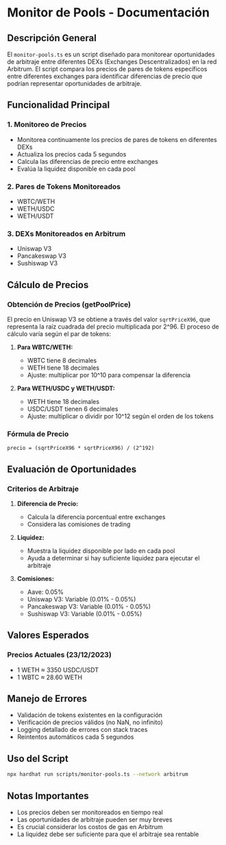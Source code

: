 # Monitor de Pools - Documentación

## Descripción General
El `monitor-pools.ts` es un script diseñado para monitorear oportunidades de arbitraje entre diferentes DEXs (Exchanges Descentralizados) en la red Arbitrum. El script compara los precios de pares de tokens específicos entre diferentes exchanges para identificar diferencias de precio que podrían representar oportunidades de arbitraje.

## Funcionalidad Principal

### 1. Monitoreo de Precios
- Monitorea continuamente los precios de pares de tokens en diferentes DEXs
- Actualiza los precios cada 5 segundos
- Calcula las diferencias de precio entre exchanges
- Evalúa la liquidez disponible en cada pool

### 2. Pares de Tokens Monitoreados
- WBTC/WETH
- WETH/USDC
- WETH/USDT

### 3. DEXs Monitoreados en Arbitrum
- Uniswap V3
- Pancakeswap V3
- Sushiswap V3

## Cálculo de Precios

### Obtención de Precios (getPoolPrice)
El precio en Uniswap V3 se obtiene a través del valor `sqrtPriceX96`, que representa la raíz cuadrada del precio multiplicada por 2^96. El proceso de cálculo varía según el par de tokens:

1. **Para WBTC/WETH:**
   - WBTC tiene 8 decimales
   - WETH tiene 18 decimales
   - Ajuste: multiplicar por 10^10 para compensar la diferencia

2. **Para WETH/USDC y WETH/USDT:**
   - WETH tiene 18 decimales
   - USDC/USDT tienen 6 decimales
   - Ajuste: multiplicar o dividir por 10^12 según el orden de los tokens

### Fórmula de Precio
```
precio = (sqrtPriceX96 * sqrtPriceX96) / (2^192)
```

## Evaluación de Oportunidades

### Criterios de Arbitraje
1. **Diferencia de Precio:**
   - Calcula la diferencia porcentual entre exchanges
   - Considera las comisiones de trading

2. **Liquidez:**
   - Muestra la liquidez disponible por lado en cada pool
   - Ayuda a determinar si hay suficiente liquidez para ejecutar el arbitraje

3. **Comisiones:**
   - Aave: 0.05%
   - Uniswap V3: Variable (0.01% - 0.05%)
   - Pancakeswap V3: Variable (0.01% - 0.05%)
   - Sushiswap V3: Variable (0.01% - 0.05%)

## Valores Esperados

### Precios Actuales (23/12/2023)
- 1 WETH ≈ 3350 USDC/USDT
- 1 WBTC ≈ 28.60 WETH

## Manejo de Errores
- Validación de tokens existentes en la configuración
- Verificación de precios válidos (no NaN, no infinito)
- Logging detallado de errores con stack traces
- Reintentos automáticos cada 5 segundos

## Uso del Script
```bash
npx hardhat run scripts/monitor-pools.ts --network arbitrum
```

## Notas Importantes
- Los precios deben ser monitoreados en tiempo real
- Las oportunidades de arbitraje pueden ser muy breves
- Es crucial considerar los costos de gas en Arbitrum
- La liquidez debe ser suficiente para que el arbitraje sea rentable